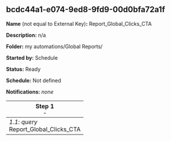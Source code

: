 ## bcdc44a1-e074-9ed8-9fd9-00d0bfa72a1f

**Name** (not equal to External Key)**:** Report_Global_Clicks_CTA

**Description:** n/a

**Folder:** my automations/Global Reports/

**Started by:** Schedule

**Status:** Ready

**Schedule:** Not defined

**Notifications:** _none_


| Step 1<br>_<small>-</small>_ |
| --- |
| _1.1: query_<br>Report_Global_Clicks_CTA |
